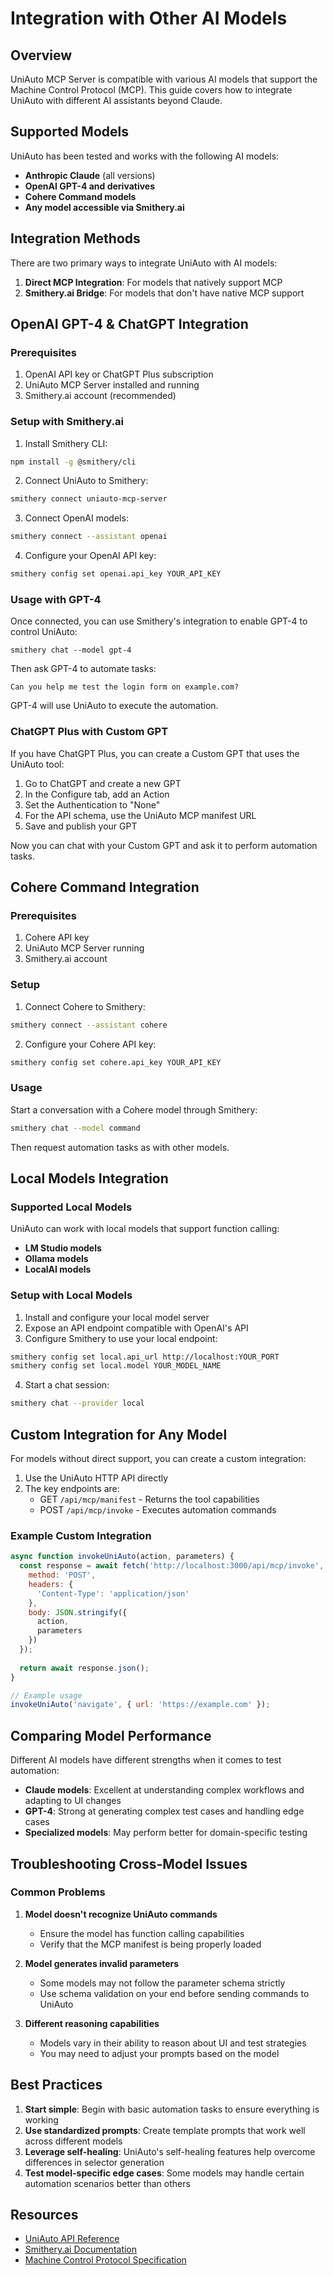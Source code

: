 # Integration with Other AI Models

## Overview

UniAuto MCP Server is compatible with various AI models that support the Machine Control Protocol (MCP). This guide covers how to integrate UniAuto with different AI assistants beyond Claude.

## Supported Models

UniAuto has been tested and works with the following AI models:

- **Anthropic Claude** (all versions)
- **OpenAI GPT-4 and derivatives**
- **Cohere Command models**
- **Any model accessible via Smithery.ai**

## Integration Methods

There are two primary ways to integrate UniAuto with AI models:

1. **Direct MCP Integration**: For models that natively support MCP
2. **Smithery.ai Bridge**: For models that don't have native MCP support

## OpenAI GPT-4 & ChatGPT Integration

### Prerequisites

1. OpenAI API key or ChatGPT Plus subscription
2. UniAuto MCP Server installed and running
3. Smithery.ai account (recommended)

### Setup with Smithery.ai

1. Install Smithery CLI:

```bash
npm install -g @smithery/cli
```

2. Connect UniAuto to Smithery:

```bash
smithery connect uniauto-mcp-server
```

3. Connect OpenAI models:

```bash
smithery connect --assistant openai
```

4. Configure your OpenAI API key:

```bash
smithery config set openai.api_key YOUR_API_KEY
```

### Usage with GPT-4

Once connected, you can use Smithery's integration to enable GPT-4 to control UniAuto:

```
smithery chat --model gpt-4
```

Then ask GPT-4 to automate tasks:

```
Can you help me test the login form on example.com?
```

GPT-4 will use UniAuto to execute the automation.

### ChatGPT Plus with Custom GPT

If you have ChatGPT Plus, you can create a Custom GPT that uses the UniAuto tool:

1. Go to ChatGPT and create a new GPT
2. In the Configure tab, add an Action
3. Set the Authentication to "None"
4. For the API schema, use the UniAuto MCP manifest URL
5. Save and publish your GPT

Now you can chat with your Custom GPT and ask it to perform automation tasks.

## Cohere Command Integration

### Prerequisites

1. Cohere API key
2. UniAuto MCP Server running
3. Smithery.ai account

### Setup

1. Connect Cohere to Smithery:

```bash
smithery connect --assistant cohere
```

2. Configure your Cohere API key:

```bash
smithery config set cohere.api_key YOUR_API_KEY
```

### Usage

Start a conversation with a Cohere model through Smithery:

```bash
smithery chat --model command
```

Then request automation tasks as with other models.

## Local Models Integration

### Supported Local Models

UniAuto can work with local models that support function calling:

- **LM Studio models**
- **Ollama models**
- **LocalAI models**

### Setup with Local Models

1. Install and configure your local model server
2. Expose an API endpoint compatible with OpenAI's API
3. Configure Smithery to use your local endpoint:

```bash
smithery config set local.api_url http://localhost:YOUR_PORT
smithery config set local.model YOUR_MODEL_NAME
```

4. Start a chat session:

```bash
smithery chat --provider local
```

## Custom Integration for Any Model

For models without direct support, you can create a custom integration:

1. Use the UniAuto HTTP API directly
2. The key endpoints are:
   - GET `/api/mcp/manifest` - Returns the tool capabilities
   - POST `/api/mcp/invoke` - Executes automation commands

### Example Custom Integration

```javascript
async function invokeUniAuto(action, parameters) {
  const response = await fetch('http://localhost:3000/api/mcp/invoke', {
    method: 'POST',
    headers: {
      'Content-Type': 'application/json'
    },
    body: JSON.stringify({
      action,
      parameters
    })
  });
  
  return await response.json();
}

// Example usage
invokeUniAuto('navigate', { url: 'https://example.com' });
```

## Comparing Model Performance

Different AI models have different strengths when it comes to test automation:

- **Claude models**: Excellent at understanding complex workflows and adapting to UI changes
- **GPT-4**: Strong at generating complex test cases and handling edge cases
- **Specialized models**: May perform better for domain-specific testing

## Troubleshooting Cross-Model Issues

### Common Problems

1. **Model doesn't recognize UniAuto commands**
   - Ensure the model has function calling capabilities
   - Verify that the MCP manifest is being properly loaded

2. **Model generates invalid parameters**
   - Some models may not follow the parameter schema strictly
   - Use schema validation on your end before sending commands to UniAuto

3. **Different reasoning capabilities**
   - Models vary in their ability to reason about UI and test strategies
   - You may need to adjust your prompts based on the model

## Best Practices

1. **Start simple**: Begin with basic automation tasks to ensure everything is working
2. **Use standardized prompts**: Create template prompts that work well across different models
3. **Leverage self-healing**: UniAuto's self-healing features help overcome differences in selector generation
4. **Test model-specific edge cases**: Some models may handle certain automation scenarios better than others

## Resources

- [UniAuto API Reference](../api/README.md)
- [Smithery.ai Documentation](https://docs.smithery.ai)
- [Machine Control Protocol Specification](https://github.com/machinecontrolprotocol/specification)